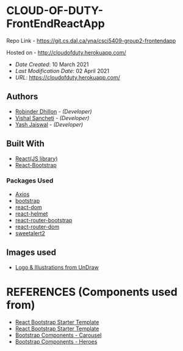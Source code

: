 # CLOUD-OF-DUTY-FrontEndReactApp

Repo Link - https://git.cs.dal.ca/yna/csci5409-group2-frontendapp<br/>

Hosted on - http://cloudofduty.herokuapp.com/<br/>

- _Date Created_: 10 March 2021
- _Last Modification Date_: 02 April 2021
- _URL_: https://cloudofduty.herokuapp.com/

## Authors

- [Robinder Dhillon](rb802397@dal.ca) - _(Developer)_
- [Vishal Sancheti](Vishal.Sancheti@dal.ca) - _(Developer)_
- [Yash Jaiswal](ys432526@dal.ca) - _(Developer)_

## Built With

- [React(JS library)](https://reactjs.org/)
- [React-Bootstrap](https://react-bootstrap.github.io/)

### Packages Used

- [Axios](https://www.npmjs.com/package/axios)
- [bootstrap](https://www.npmjs.com/package/bootstrap)
- [react-dom](https://www.npmjs.com/package/react-dom)
- [react-helmet](https://www.npmjs.com/package/react-helmet)
- [react-router-bootstrap](https://www.npmjs.com/package/react-router-bootstrap)
- [react-router-dom](https://www.npmjs.com/package/react-router-dom)
- [sweetalert2](https://www.npmjs.com/package/sweetalert2)

## Images used

- [Logo & Illustrations from UnDraw](https://undraw.co/)<br/>

# REFERENCES (Components used from)

- [React Bootstrap Starter Template](https://github.com/ChrisAchinga/react-bootstrap-starter)
- [React Bootstrap Starter Template](https://reactjsexample.com/a-react-bootstrap-starter-template-with-react-router/)
- [Bootstrap Components - Carousel](https://getbootstrap.com/docs/5.0/examples/carousel/)
- [Bootstrap Components - Heroes](https://getbootstrap.com/docs/5.0/examples/heroes/)
